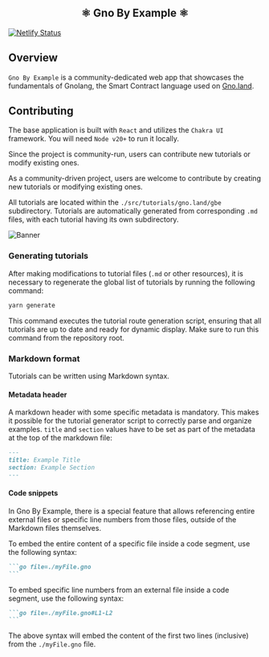 <h2 align="center">⚛️ Gno By Example ⚛️</h2>

[![Netlify Status](https://api.netlify.com/api/v1/badges/a9985f13-8c4c-48e5-96cf-79fa79c067ad/deploy-status)](https://app.netlify.com/sites/gno-by-example/deploys)

## Overview

`Gno By Example` is a community-dedicated web app that showcases the fundamentals of Gnolang, the Smart Contract
language
used on [Gno.land](https://gno.land).

## Contributing

The base application is built with `React` and utilizes the `Chakra UI` framework. You will need `Node v20+` to run it
locally.

Since the project is community-run, users can contribute new tutorials or modify existing ones.

As a community-driven project, users are welcome to contribute by creating new tutorials or modifying existing ones.

All tutorials are located within the `./src/tutorials/gno.land/gbe` subdirectory. Tutorials are automatically generated
from corresponding `.md` files, with each tutorial having its own subdirectory.

![Banner](.github/assets/contribution-flow.png)

### Generating tutorials

After making modifications to tutorial files (`.md` or other resources), it is necessary to regenerate the global list
of tutorials by running the following command:

```bash
yarn generate
```

This command executes the tutorial route generation script, ensuring that all tutorials are up to date and ready for
dynamic display. Make sure to run this command from the repository root.

### Markdown format

Tutorials can be written using Markdown syntax.

#### Metadata header

A markdown header with some specific metadata is mandatory. This makes it possible for the tutorial generator script to
correctly parse and organize examples.
`title` and `section` values have to be set as part of the metadata at the top of the markdown file:

```md
---
title: Example Title
section: Example Section
---
```

#### Code snippets

In Gno By Example, there is a special feature that allows referencing entire external files or specific line numbers
from those files, outside of the Markdown files themselves.

To embed the entire content of a specific file inside a code segment, use the following syntax:

````md
```go file=./myFile.gno
```
````

To embed specific line numbers from an external file inside a code segment, use the following syntax:

````md
```go file=./myFile.gno#L1-L2
```
````

The above syntax will embed the content of the first two lines (inclusive) from the `./myFile.gno` file.
